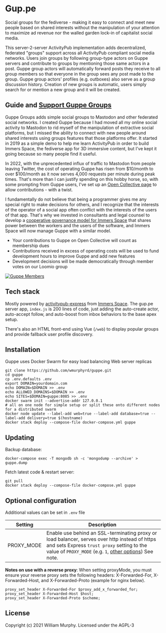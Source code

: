 # Gup.pe

Social groups for the fediverse - making it easy to connect and meet new people based on shared interests without the manipulation of your attention to maximize ad revenue nor the walled garden lock-in of capitalist social media.

This server-2-server ActivityPub implementation adds decentralized, federated "groups" support across all ActivityPub compliant social media networks. Users join groups by following group-type actors on Guppe servers and contribute to groups by mentioning those same actors in a post. Guppe group actors will automatically forward posts they receive to all group members so that everyone in the group sees any post made to the group. Guppe group actors' profiles (e.g. outboxes) also serve as a group discussion history.
Creation of new groups is automatic, users simply search for or mention a new group and it will be created.

## Guide and [Support Guppe Groups](https://opencollective.com/guppe-groups)

Guppe Groups adds simple social groups to Mastodon and other federated social networks. I created Guppe because I had moved all my online social activity to Mastodon to rid myself of the manipulation of extractive social platforms, but I missed the ability to connect with new people around shared interests using groups features that those platforms offer. It started in 2019 as a simple demo to help me learn ActivityPub in order to build Immers Space, the fediverse app for 3D immersive content, but I've kept it going because so many people find it useful.

In 2022, with the unprecedented influx of traffic to Mastodon from people leaving Twitter, the cost of operating Guppe has risen from $10/month to over $100/month as it now serves 4,000 requests per minute during peak times. That's more than I can justify spending on this hobby horse, so, with some prompting from Guppe users, I've set up an [Open Collective page](https://opencollective.com/guppe-groups) to allow contributions - with a twist.

I fundamentally do not believe that being a programmer gives me any special right to make decisions for others, and I recognize that the interests of the operator of a social app often conflict with the interests of the users of that app. That's why we invested in consultants and legal counsel to develop a [cooperative governance model for Immers Space](https://opencollective.com/immers-space) that shares power between the workers and the users of the software, and Immers Space will now manage Guppe with a similar model.

* Your contributions to Guppe on Open Collective will count as membership dues
* Contributions received in excess of operating costs will be used to fund development hours to improve Guppe and add new features
* Development decisions will be made democratically through member votes on our Loomio group

[![Guppe Members](https://opencollective.com/guppe-groups/tiers/member.svg?avatarHeight=36&width=600)](https://opencollective.com/guppe-groups)


## Tech stack

Mostly powered by [activitypub-express](https://github.com/immers-space/activitypub-express)
from [Immers Space](https://web.immers.space).
The gup.pe server app, `index.js` is  200 lines of code,
just adding the auto-create actor, auto-accept follow, and auto-boost from inbox behaviors
to the base apex setup.

There's also an HTML front-end using Vue (`/web`) to display popular groups and provide
fallback user profile discovery.

## Installation

Guppe uses Docker Swarm for easy load balancing Web server replicas

```
git clone https://github.com/wmurphyrd/guppe.git
cd guppe
cp .env.defaults .env
export DOMAIN=yourdomain.com
echo DOMAIN=$DOMAIN >> .env
echo ALLOWED_DOMAINS=$DOMAIN >> .env
echo SITES=$DOMAIN=guppe:8085 >> .env
docker swarm init --advertise-addr 127.0.0.1
# all on one node for simple setup or split these onto different nodes for a distributed swarm
docker node update --label-add web=true --label-add database=true --label-add delivery=true $(hostname)
docker stack deploy --compose-file docker-compose.yml guppe
```

## Updating

Backup database:

```
docker-compose exec -T mongodb sh -c 'mongodump --archive' > guppe.dump
```

Fetch latest code & restart server:

```
git pull
docker stack deploy --compose-file docker-compose.yml guppe
```

## Optional configuration

Additional values can be set in `.env` file

| Setting | Description |
| --- | --- |
| PROXY_MODE | Enable use behind an SSL-terminating proxy or load balancer, serves over http instead of https and sets Express `trust proxy` setting to the value of `PROXY_MODE` (e.g. `1`, [other options](https://expressjs.com/en/guide/behind-proxies.html)) See note. |

**Notes on use with a reverse proxy**: When setting proxyMode, you must ensure your reverse proxy sets the following headers: X-Forwarded-For, X-Forwarded-Host, and X-Forwarded-Proto (example for nginx below).

```
proxy_set_header X-Forwarded-For $proxy_add_x_forwarded_for;
proxy_set_header X-Forwarded-Host $host;
proxy_set_header X-Forwarded-Proto $scheme;
```

## License

Copyright (c) 2021 William Murphy. Licensed under the AGPL-3
